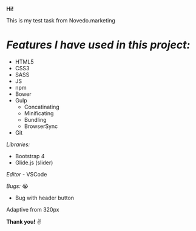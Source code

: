 **Hi!**

This is my test task from Novedo.marketing

# *Features I have used in this project:*
* HTML5
* CSS3
* SASS
* JS
* npm
* Bower
* Gulp
	* Concatinating
	* Minificating
	* Bundling
	* BrowserSync
* Git

*Libraries:*
* Bootstrap 4
* Glide.js (slider)

*Editor* - VSCode

*Bugs:* :sob:
* Bug with header button

Adaptive from 320px

**Thank you!** :v:
